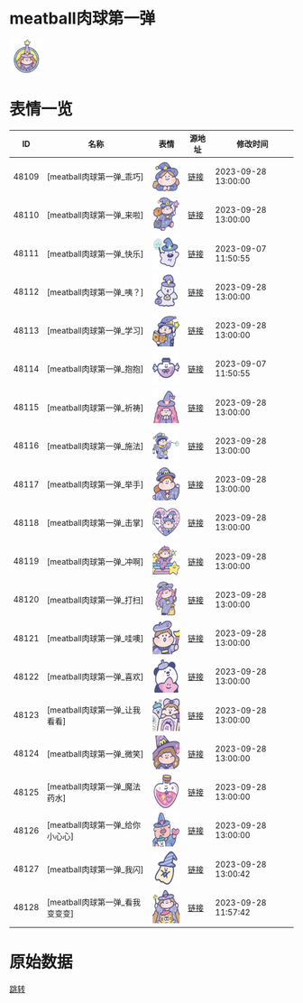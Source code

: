 # meatball肉球第一弹

<img src="./cover.png" height="60" alt="cover" />

# 表情一览

|ID|名称|表情|源地址|修改时间|
|----|----|----|----|----|
|48109|[meatball肉球第一弹_乖巧]|<img src="./pic/048109_%5Bmeatball肉球第一弹_乖巧%5D.png" height="60" alt="乖巧"/>|[链接](https://i0.hdslb.com/bfs/garb/b86ecf629c808e883e12b6cdca625a5beb60ae4a.png)|2023-09-28 13:00:00|
|48110|[meatball肉球第一弹_来啦]|<img src="./pic/048110_%5Bmeatball肉球第一弹_来啦%5D.png" height="60" alt="来啦"/>|[链接](https://i0.hdslb.com/bfs/garb/c5e7f26e80c0c70ca248267885b481d7f06df273.png)|2023-09-28 13:00:00|
|48111|[meatball肉球第一弹_快乐]|<img src="./pic/048111_%5Bmeatball肉球第一弹_快乐%5D.png" height="60" alt="快乐"/>|[链接](https://i0.hdslb.com/bfs/garb/3f5e9e538c13d52f0250400c678f5fcec3445b38.png)|2023-09-07 11:50:55|
|48112|[meatball肉球第一弹_咦？]|<img src="./pic/048112_%5Bmeatball肉球第一弹_咦？%5D.png" height="60" alt="咦？"/>|[链接](https://i0.hdslb.com/bfs/garb/df7bafef669d39397b3990da996be9d9c1cd3d94.png)|2023-09-28 13:00:00|
|48113|[meatball肉球第一弹_学习]|<img src="./pic/048113_%5Bmeatball肉球第一弹_学习%5D.png" height="60" alt="学习"/>|[链接](https://i0.hdslb.com/bfs/garb/677bb637ce2217a037af03ead2aa8aa13f8033d0.png)|2023-09-28 13:00:00|
|48114|[meatball肉球第一弹_抱抱]|<img src="./pic/048114_%5Bmeatball肉球第一弹_抱抱%5D.png" height="60" alt="抱抱"/>|[链接](https://i0.hdslb.com/bfs/garb/982d20a47f31f294058c071ac502e1a90a747d7c.png)|2023-09-07 11:50:55|
|48115|[meatball肉球第一弹_祈祷]|<img src="./pic/048115_%5Bmeatball肉球第一弹_祈祷%5D.png" height="60" alt="祈祷"/>|[链接](https://i0.hdslb.com/bfs/garb/ff701adb15a9656115e3396d061560c06b8b50ba.png)|2023-09-28 13:00:00|
|48116|[meatball肉球第一弹_施法]|<img src="./pic/048116_%5Bmeatball肉球第一弹_施法%5D.png" height="60" alt="施法"/>|[链接](https://i0.hdslb.com/bfs/garb/f481ea84147611bfffb3d5848792bf339f6c5929.png)|2023-09-28 13:00:00|
|48117|[meatball肉球第一弹_举手]|<img src="./pic/048117_%5Bmeatball肉球第一弹_举手%5D.png" height="60" alt="举手"/>|[链接](https://i0.hdslb.com/bfs/garb/285fb8e0842b30f4b9a63d7550b30f135d2472f3.png)|2023-09-28 13:00:00|
|48118|[meatball肉球第一弹_击掌]|<img src="./pic/048118_%5Bmeatball肉球第一弹_击掌%5D.png" height="60" alt="击掌"/>|[链接](https://i0.hdslb.com/bfs/garb/78960e487007ac579bf94dcbde4c1f28de8d2301.png)|2023-09-28 13:00:00|
|48119|[meatball肉球第一弹_冲啊]|<img src="./pic/048119_%5Bmeatball肉球第一弹_冲啊%5D.png" height="60" alt="冲啊"/>|[链接](https://i0.hdslb.com/bfs/garb/bb740733e787effef12581067685c1e4eca6bff8.png)|2023-09-28 13:00:00|
|48120|[meatball肉球第一弹_打扫]|<img src="./pic/048120_%5Bmeatball肉球第一弹_打扫%5D.png" height="60" alt="打扫"/>|[链接](https://i0.hdslb.com/bfs/garb/9097cbf480675cec654782951f5a6585b7de7242.png)|2023-09-28 13:00:00|
|48121|[meatball肉球第一弹_哇噢]|<img src="./pic/048121_%5Bmeatball肉球第一弹_哇噢%5D.png" height="60" alt="哇噢"/>|[链接](https://i0.hdslb.com/bfs/garb/e10f79da39ae5a4f70aaf3554014a3baaea3c2e5.png)|2023-09-28 13:00:00|
|48122|[meatball肉球第一弹_喜欢]|<img src="./pic/048122_%5Bmeatball肉球第一弹_喜欢%5D.png" height="60" alt="喜欢"/>|[链接](https://i0.hdslb.com/bfs/garb/6be70cab6eebd06e349e0599779432c4fdb10480.png)|2023-09-28 13:00:00|
|48123|[meatball肉球第一弹_让我看看]|<img src="./pic/048123_%5Bmeatball肉球第一弹_让我看看%5D.png" height="60" alt="让我看看"/>|[链接](https://i0.hdslb.com/bfs/garb/27c54eb27255334efcde42bd3cd221dcb36efddc.png)|2023-09-28 13:00:00|
|48124|[meatball肉球第一弹_微笑]|<img src="./pic/048124_%5Bmeatball肉球第一弹_微笑%5D.png" height="60" alt="微笑"/>|[链接](https://i0.hdslb.com/bfs/garb/0d2e78d060954e2fa5759fefb7e1ce577d33f350.png)|2023-09-28 13:00:00|
|48125|[meatball肉球第一弹_魔法药水]|<img src="./pic/048125_%5Bmeatball肉球第一弹_魔法药水%5D.png" height="60" alt="魔法药水"/>|[链接](https://i0.hdslb.com/bfs/garb/1dfc8e8e7ea6b172d7adce4f6927d9e762bf1e04.png)|2023-09-28 13:00:00|
|48126|[meatball肉球第一弹_给你小心心]|<img src="./pic/048126_%5Bmeatball肉球第一弹_给你小心心%5D.png" height="60" alt="给你小心心"/>|[链接](https://i0.hdslb.com/bfs/garb/774927e389e0797a80065a80ee5067e9ff68a540.png)|2023-09-28 13:00:00|
|48127|[meatball肉球第一弹_我闪]|<img src="./pic/048127_%5Bmeatball肉球第一弹_我闪%5D.png" height="60" alt="我闪"/>|[链接](https://i0.hdslb.com/bfs/garb/f2d2ab71cce0a911b2cb086d9d5cf3d8dc107110.png)|2023-09-28 13:00:42|
|48128|[meatball肉球第一弹_看我变变变]|<img src="./pic/048128_%5Bmeatball肉球第一弹_看我变变变%5D.png" height="60" alt="看我变变变"/>|[链接](https://i0.hdslb.com/bfs/garb/50553432b6e4554e7d60209950cadce1e846a574.png)|2023-09-28 11:57:42|

# 原始数据

[跳转](./raw.json)

